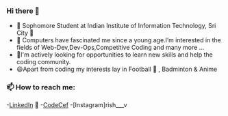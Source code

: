### Hi there 👋

- 💬 Sophomore Student at Indian Institute of Information Technology, Sri City :briefcase:
- 🔭 Computers have fascinated me since a young age.I’m interested in the fields of Web-Dev,Dev-Ops,Competitive Coding and many more ...
- 🤔I'm actively looking for opportunities to learn new skills and help the coding community.
- 😄Apart from coding my interests lay in Football :football: , Badminton & Anime 
### 📫 How to reach me:  
-[LinkedIn](https://www.linkedin.com/in/rishwi-prakash-299156196) :briefcase:
-[CodeCef](https://www.codechef.com/users/rishwi_19)
-[Instagram]rish___v 
<!--
**rishwi17/rishwi17** is a ✨ _special_ ✨ repository because its `README.md` (this file) appears on your GitHub profile.

Here are some ideas to get you started:

- 🔭 I’m currently working on ...
- 🌱 I’m currently learning ...
- 👯 I’m looking to collaborate on ...
- 🤔 I’m looking for help with ...
- 💬 Ask me about ...
- 📫 How to reach me: ...
- 😄 Pronouns: ...
- ⚡ Fun fact: ...
-->
